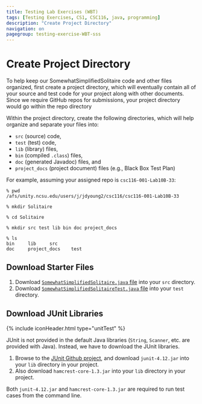 ```yaml
---
title: Testing Lab Exercises (WBT)
tags: [Testing Exercises, CS1, CSC116, java, programming]
description: "Create Project Directory"
navigation: on
pagegroup: testing-exercise-WBT-sss
---
```


# Create Project Directory

To help keep our SomewhatSimplifiedSolitaire code and other files organized, first create a project directory, which will eventually contain all of your source and test code for your project along with other documents. Since we require GitHub repos for submissions, your project directory would go within the repo directory 


Within the project directory, create the following directories, which will help organize and separate your files into:
   * `src` (source) code,
   * `test` (test) code,
   * `lib` (library) files,
   * `bin` (compiled `.class`) files,
   * `doc` (generated Javadoc) files, and
   * `project_docs` (project document) files (e.g., Black Box Test Plan)

For example, assuming your assigned repo is `csc116-001-Lab10B-33`:

```
% pwd
/afs/unity.ncsu.edu/users/j/jdyoung2/csc116/csc116-001-Lab10B-33

% mkdir Solitaire

% cd Solitaire

% mkdir src test lib bin doc project_docs

% ls
bin		lib		src
doc		project_docs	test

```

## Download Starter Files

1. Download [`SomewhatSimplifiedSolitaire.java` file](../../../sssolitaire/assets/SomewhatSimplifiedSolitaire.java) into your `src` directory. 
2. Download [`SomewhatSimplifiedSolitaireTest.java` file](../../../sssolitaire/assets/SomewhatSimplifiedSolitaireTest.java) into your `test` directory.

## Download JUnit Libraries
{% include iconHeader.html type="unitTest" %}

JUnit is not provided in the default Java libraries (`String`, `Scanner`, etc. are provided with Java). Instead, we have to download the JUnit libraries.

   1. Browse to the [JUnit Github project](https://github.com/junit-team/junit4/wiki/Download-and-Install), and download `junit-4.12.jar` into your `lib` directory in your project.
   2. Also download `hamcrest-core-1.3.jar` into your `lib` directory in your project.
   
Both `junit-4.12.jar` and `hamcrest-core-1.3.jar` are required to run test cases from the command line.
